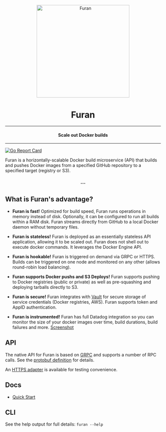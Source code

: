 

<p align="center">
<img with="304" height="300" src="https://s3-us-west-2.amazonaws.com/s.cdpn.io/12437/furan_icon.svg" alt="Furan" />
</p>
<h1 align="center">Furan</h1>

-----

<h4 align="center">Scale out Docker builds</h4>

-----

[![Go Report Card](https://goreportcard.com/badge/github.com/dollarshaveclub/furan)](https://goreportcard.com/report/github.com/dollarshaveclub/furan)

Furan is a horizontally-scalable Docker build microservice (API) that builds and pushes Docker images from a specified GitHub repository to a specified target (registry or S3).

<h3 align="center">&middot;&middot;&middot;</h3>

## What is Furan's advantage?

-  **Furan is fast!** Optimized for build speed, Furan runs operations in memory instead of disk. Optionally, it can be configured to run all builds within a RAM disk. Furan streams directly from GitHub to a local Docker daemon without temporary files.

-  **Furan is stateless!** Furan is deployed as an essentially stateless API application, allowing it to be scaled out. Furan does not shell out to execute docker commands. It leverages the Docker Engine API.

-  **Furan is hookable!** Furan is triggered on demand via GRPC or HTTPS. Builds can be triggered on one node and monitored on any other (allows round-robin load balancing).

-  **Furan supports Docker pushs and S3 Deploys!** Furan supports pushing to Docker registries (public or private) as well as pre-squashing and deploying tarballs directly to S3.

- **Furan is secure!** Furan integrates with [Vault](https://www.vaultproject.io) for secure storage of service credentials (Docker registries, AWS). Furan supports token and AppID authentication.

- **Furan is instrumented!** Furan has full Datadog integration so you can monitor the size of your docker images over time, build durations, build failures and more. [Screenshot](https://s3.amazonaws.com/dsc-misc/furan-datadog-dashboard.png)

## API

The native API for Furan is based on [GRPC](http://www.grpc.io) and supports
a number of RPC calls. See the [protobuf definition](https://github.com/dollarshaveclub/furan/blob/master/protos/models.proto#L5-L10)
for details.

An [HTTPS adapter](https://github.com/dollarshaveclub/furan/blob/master/HTTP-API.md) is
available for testing convenience.

## Docs
-  [Quick Start](https://github.com/dollarshaveclub/furan/blob/master/docs/QUICKSTART.md)

## CLI

See the help output for full details: ``furan --help``
